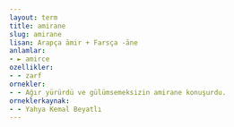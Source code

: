 ```yaml
---
layout: term
title: amirane
slug: amirane
lisan: Arapça āmir + Farsça -āne
anlamlar:
- ► amirce
ozellikler:
- - zarf
ornekler:
- - Ağır yürürdü ve gülümsemeksizin amirane konuşurdu.
orneklerkaynak:
- - Yahya Kemal Beyatlı
---
```

